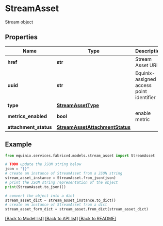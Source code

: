 # StreamAsset

Stream object

## Properties

Name | Type | Description | Notes
------------ | ------------- | ------------- | -------------
**href** | **str** | Stream Asset URI | [optional] [readonly] 
**uuid** | **str** | Equinix-assigned access point identifier | [optional] 
**type** | [**StreamAssetType**](StreamAssetType.md) |  | [optional] 
**metrics_enabled** | **bool** | enable metric | [optional] 
**attachment_status** | [**StreamAssetAttachmentStatus**](StreamAssetAttachmentStatus.md) |  | [optional] 

## Example

```python
from equinix.services.fabricv4.models.stream_asset import StreamAsset

# TODO update the JSON string below
json = "{}"
# create an instance of StreamAsset from a JSON string
stream_asset_instance = StreamAsset.from_json(json)
# print the JSON string representation of the object
print(StreamAsset.to_json())

# convert the object into a dict
stream_asset_dict = stream_asset_instance.to_dict()
# create an instance of StreamAsset from a dict
stream_asset_form_dict = stream_asset.from_dict(stream_asset_dict)
```
[[Back to Model list]](../README.md#documentation-for-models) [[Back to API list]](../README.md#documentation-for-api-endpoints) [[Back to README]](../README.md)



